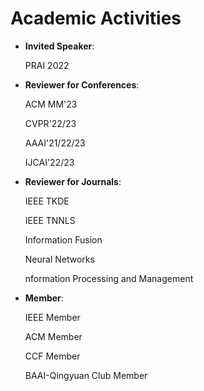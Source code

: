 
# Academic Activities

<ul>
<p style="margin-top: 8px;"><li><b>Invited Speaker</b>: </li></p>  
<p <i>PRAI 2022</i> </p>

  
<p style="margin-top: 8px;"><li><b>Reviewer for Conferences</b>:</i></li></p>
<p<i>ACM MM'23</i></p>
<p<i>CVPR'22/23</i> </p>
<p<i>AAAI'21/22/23</i> </p>
<p<i>IJCAI'22/23</i> </p>
<!-- <p<i>ICDM'22/23, CCDM'22, PRCV'22, PRAI'22/23;</i> </p> -->
  
<p style="margin-top: 8px;"><li><b>Reviewer for Journals</b>:</li></p>
<p<i> IEEE TKDE  </i> </p>
<p<i> IEEE TNNLS  </i> </p>
<p<i> Information Fusion  </i> </p>
<p<i> Neural Networks  </i> </p>
<p<i> nformation Processing and Management </i> </p>


<p style="margin-top: 8px;"><li><b>Member</b>:</li></p>
<p<i> IEEE Member  </i> </p>
<p<i> ACM Member  </i> </p>
<p<i> CCF Member  </i> </p>
<p<i> BAAI-Qingyuan Club Member  </i> </p>
  
</ul>
